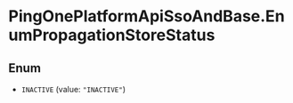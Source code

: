 # PingOnePlatformApiSsoAndBase.EnumPropagationStoreStatus

## Enum


* `INACTIVE` (value: `"INACTIVE"`)


